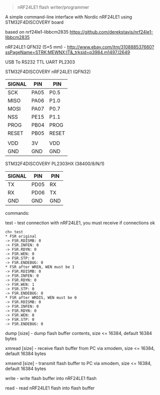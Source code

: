 > nRF24LE1 flash writer/programmer

A simple command-line interface with Nordic nRF24LE1 using STM32F4DISCOVERY board 

based on nrf24le1-libbcm2835 https://github.com/derekstavis/nrf24le1-libbcm2835

nRF24LE1 QFN32 (5×5 mm) - http://www.ebay.com/itm/310888537660?ssPageName=STRK:MEWNX:IT&_trksid=p3984.m1497.l2649

USB To RS232 TTL UART PL2303

STM32F4DISCOVERY	nRF24LE1 (QFN32)

SIGNAL	|PIN			|PIN     
--------|---------|-------
SCK		  |PA05		  |P0.5   
MISO	  |PA06 		|P1.0   
MOSI	  |PA07 		|P0.7   
NSS		  |PE15 		|P1.1   
PROG	  |PB04 		|PROG   
RESET	  |PB05 		|RESET  
        |         |       
VDD		  |3V			  |VDD    
GND		  |GND			|GND			

STM32F4DISCOVERY	PL2303HX (38400/8/N/1)

SIGNAL	|PIN			|PIN
--------|---------|-------
TX		  |PD05		  |RX
RX		  |PD06		  |TX
GND		  |GND			|GND

commands:

test	- test connection with nRF24LE1, you must receive if connections ok
```
ch> test
* FSR original
-> FSR.RDISMB: 0
-> FSR.INFEN: 0
-> FSR.RDYN: 0
-> FSR.WEN: 0
-> FSR.STP: 0
-> FSR.ENDEBUG: 0                                                              
* FSR after WREN, WEN must be 1                                                
-> FSR.RDISMB: 0                                                               
-> FSR.INFEN: 0                                                                
-> FSR.RDYN: 0                                                                 
-> FSR.WEN: 1                                                                  
-> FSR.STP: 0                                                                  
-> FSR.ENDEBUG: 0                                                              
* FSR after WRDIS, WEN must be 0                                               
-> FSR.RDISMB: 0                                                               
-> FSR.INFEN: 0                                                                
-> FSR.RDYN: 0                                                                 
-> FSR.WEN: 0                                                                  
-> FSR.STP: 0                                                                  
-> FSR.ENDEBUG: 0                                                              
```
dump [size]	- dump flash buffer contents, size <= 16384, default 16384 bytes

xmread [size] - receive flash buffer from PC via xmodem, size <= 16384, default 16384 bytes

xmsend [size] - transmit flash buffer to PC via xmodem, size <= 16384, default 16384 bytes

write	- write flash buffer into nRF24LE1 flash

read	- read nRF24LE1 flash into flash buffer
